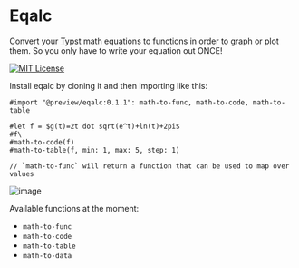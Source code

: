 # Eqalc

Convert your [Typst](https://typst.app/home) math equations to functions in order to graph or plot them.
So you only have to write your equation out ONCE!

[![MIT License](https://img.shields.io/badge/license-MIT-blue)](https://github.com/7ijme/eqalc/blob/main/LICENSE)

Install eqalc by cloning it and then importing like this:

```typ
#import "@preview/eqalc:0.1.1": math-to-func, math-to-code, math-to-table

#let f = $g(t)=2t dot sqrt(e^t)+ln(t)+2pi$
#f\
#math-to-code(f)
#math-to-table(f, min: 1, max: 5, step: 1)

// `math-to-func` will return a function that can be used to map over values
```
![image](https://github.com/user-attachments/assets/b151af4e-a0d5-4320-8bf3-3642dd5e6e33)


Available functions at the moment:

- `math-to-func`
- `math-to-code`
- `math-to-table`
- `math-to-data`
